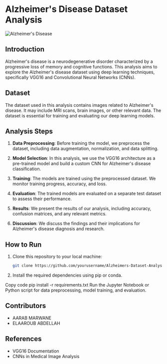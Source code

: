 
# Alzheimer's Disease Dataset Analysis

![Alzheimer's Disease](alzheimer_image.jpg)

## Introduction

Alzheimer's disease is a neurodegenerative disorder characterized by a progressive loss of memory and cognitive functions. This analysis aims to explore the Alzheimer's disease dataset using deep learning techniques, specifically VGG16 and Convolutional Neural Networks (CNNs).

## Dataset

The dataset used in this analysis contains images related to Alzheimer's disease. It may include MRI scans, brain images, or other relevant data. The dataset is essential for training and evaluating our deep learning models.

## Analysis Steps

1. **Data Preprocessing**: Before training the model, we preprocess the dataset, including data augmentation, normalization, and data splitting.

2. **Model Selection**: In this analysis, we use the VGG16 architecture as a pre-trained model and build a custom CNN for Alzheimer's disease classification.

3. **Training**: The models are trained using the preprocessed dataset. We monitor training progress, accuracy, and loss.

4. **Evaluation**: The trained models are evaluated on a separate test dataset to assess their performance.

5. **Results**: We present the results of our analysis, including accuracy, confusion matrices, and any relevant metrics.

6. **Discussion**: We discuss the findings and their implications for Alzheimer's disease diagnosis and research.

## How to Run

1. Clone this repository to your local machine:

   ```bash
   git clone https://github.com/yourusername/Alzheimers-Dataset-Analysis.git
   
2. Install the required dependencies using pip or conda.

Copy code
pip install -r requirements.txt
Run the Jupyter Notebook or Python script for data preprocessing, model training, and evaluation.

## Contributors
- AARAB MARWANE
- ELAAROUB ABDELLAH

## References
- VGG16 Documentation
- CNNs in Medical Image Analysis
